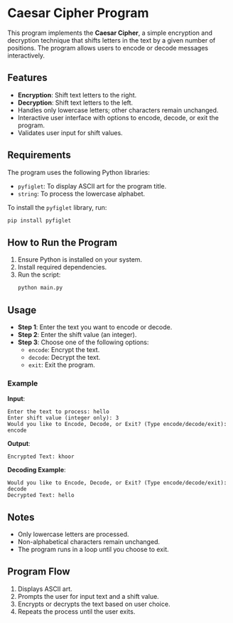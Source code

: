 # Caesar Cipher Program

This program implements the **Caesar Cipher**, a simple encryption and decryption technique that shifts letters in the text by a given number of positions. The program allows users to encode or decode messages interactively.

## Features
- **Encryption**: Shift text letters to the right.
- **Decryption**: Shift text letters to the left.
- Handles only lowercase letters; other characters remain unchanged.
- Interactive user interface with options to encode, decode, or exit the program.
- Validates user input for shift values.

## Requirements
The program uses the following Python libraries:
- `pyfiglet`: To display ASCII art for the program title.
- `string`: To process the lowercase alphabet.

To install the `pyfiglet` library, run:
```bash
pip install pyfiglet
```

## How to Run the Program
1. Ensure Python is installed on your system.
2. Install required dependencies.
3. Run the script:
   ```bash
   python main.py
   ```

## Usage
- **Step 1**: Enter the text you want to encode or decode.
- **Step 2**: Enter the shift value (an integer).
- **Step 3**: Choose one of the following options:
   - `encode`: Encrypt the text.
   - `decode`: Decrypt the text.
   - `exit`: Exit the program.

### Example
**Input**:
```
Enter the text to process: hello
Enter shift value (integer only): 3
Would you like to Encode, Decode, or Exit? (Type encode/decode/exit): encode
```
**Output**:
```
Encrypted Text: khoor
```

**Decoding Example**:
```
Would you like to Encode, Decode, or Exit? (Type encode/decode/exit): decode
Decrypted Text: hello
```

## Notes
- Only lowercase letters are processed.
- Non-alphabetical characters remain unchanged.
- The program runs in a loop until you choose to exit.

## Program Flow
1. Displays ASCII art.
2. Prompts the user for input text and a shift value.
3. Encrypts or decrypts the text based on user choice.
4. Repeats the process until the user exits.

